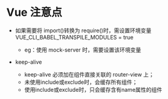 
# Vue 注意点

- 如果需要将 import()转换为 require()时，需设置环境变量 VUE_CLI_BABEL_TRANSPILE_MODULES = true
  - eg：使用 mock-server 时，需要设置该环境变量

- keep-alive
  - keep-alive 必须加在组件直接关联的 router-view 上；
  - 未使用include或exclude时，会缓存所有组件；
  - 使用include或exclude时，只会缓存含有name属性的组件
